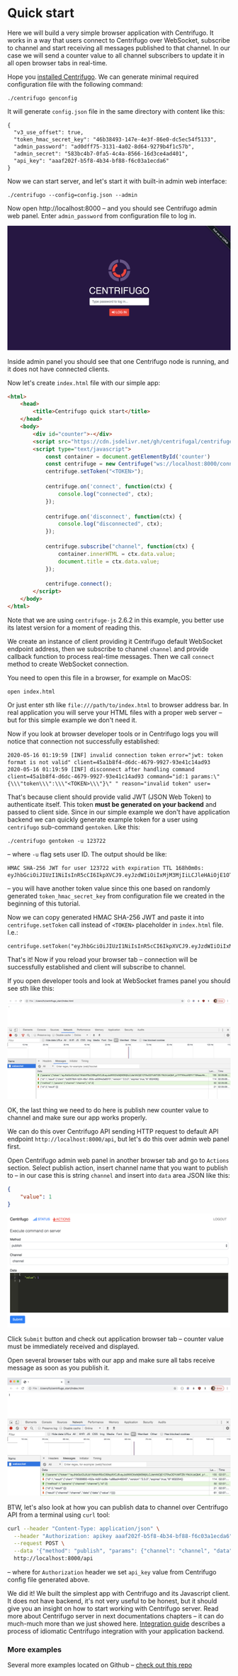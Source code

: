 # Quick start

Here we will build a very simple browser application with Centrifugo. It works in a way that users connect to Centrifugo over WebSocket, subscribe to channel and start receiving all messages published to that channel. In our case we will send a counter value to all channel subscribers to update it in all open browser tabs in real-time.

Hope you [installed Centrifugo](install.md). We can generate minimal required configuration file with the following command:

```
./centrifugo genconfig
```

It will generate `config.json` file in the same directory with content like this:

```
{
  "v3_use_offset": true,
  "token_hmac_secret_key": "46b38493-147e-4e3f-86e0-dc5ec54f5133",
  "admin_password": "ad0dff75-3131-4a02-8d64-9279b4f1c57b",
  "admin_secret": "583bc4b7-0fa5-4c4a-8566-16d3ce4ad401",
  "api_key": "aaaf202f-b5f8-4b34-bf88-f6c03a1ecda6"
}
```

Now we can start server, and let's start it with built-in admin web interface:

```
./centrifugo --config=config.json --admin
```

Now open http://localhost:8000 – and you should see Centrifugo admin web panel. Enter `admin_password` from configuration file to log in.

![Admin web panel](images/quick_start_admin.png)

Inside admin panel you should see that one Centrifugo node is running, and it does not have connected clients.

Now let's create `index.html` file with our simple app:

```html
<html>
    <head>
        <title>Centrifugo quick start</title>
    </head>
    <body>
        <div id="counter">-</div>
        <script src="https://cdn.jsdelivr.net/gh/centrifugal/centrifuge-js@2.6.2/dist/centrifuge.min.js"></script>
        <script type="text/javascript">
            const container = document.getElementById('counter')
            const centrifuge = new Centrifuge("ws://localhost:8000/connection/websocket");
            centrifuge.setToken("<TOKEN>");
            
            centrifuge.on('connect', function(ctx) {
                console.log("connected", ctx);
            });

            centrifuge.on('disconnect', function(ctx) {
                console.log("disconnected", ctx);
            });

            centrifuge.subscribe("channel", function(ctx) {
                container.innerHTML = ctx.data.value;
                document.title = ctx.data.value;
            });

            centrifuge.connect();
        </script>
    </body>
</html>
```

Note that we are using `centrifuge-js` 2.6.2 in this example, you better use its latest version for a moment of reading this.

We create an instance of client providing it Centrifugo default WebSocket endpoint address, then we subscribe to channel `channel` and provide callback function to process real-time messages. Then we call `connect` method to create WebSocket connection. 

You need to open this file in a browser, for example on MacOS:

```
open index.html
```

Or just enter sth like `file:///path/to/index.html` to browser address bar. In real application you will serve your HTML files with a proper web server – but for this simple example we don't need it.

Now if you look at browser developer tools or in Centrifugo logs you will notice that connection not successfully established:

```
2020-05-16 01:19:59 [INF] invalid connection token error="jwt: token format is not valid" client=45a1b8f4-d6dc-4679-9927-93e41c14ad93
2020-05-16 01:19:59 [INF] disconnect after handling command client=45a1b8f4-d6dc-4679-9927-93e41c14ad93 command="id:1 params:\"{\\\"token\\\":\\\"<TOKEN>\\\"}\" " reason="invalid token" user=
```

That's because client should provide valid JWT (JSON Web Token) to authenticate itself. This token **must be generated on your backend** and passed to client side. Since in our simple example we don't have application backend we can quickly generate example token for a user using `centrifugo` sub-command `gentoken`. Like this:

```
./centrifugo gentoken -u 123722
```

– where `-u` flag sets user ID. The output should be like:

```
HMAC SHA-256 JWT for user 123722 with expiration TTL 168h0m0s:
eyJhbGciOiJIUzI1NiIsInR5cCI6IkpXVCJ9.eyJzdWIiOiIxMjM3MjIiLCJleHAiOjE1OTAxODYzMTZ9.YMJVJsQbK_p1fYFWkcoKBYr718AeavAk3MAYvxcMk0M
```

– you will have another token value since this one based on randomly generated `token_hmac_secret_key` from configuration file we created in the beginning of this tutorial.

Now we can copy generated HMAC SHA-256 JWT and paste it into `centrifuge.setToken` call instead of `<TOKEN>` placeholder in `index.html` file. I.e.:

```
centrifuge.setToken("eyJhbGciOiJIUzI1NiIsInR5cCI6IkpXVCJ9.eyJzdWIiOiIxMjM3MjIiLCJleHAiOjE1OTAxODYzMTZ9.YMJVJsQbK_p1fYFWkcoKBYr718AeavAk3MAYvxcMk0M");
```

That's it! Now if you reload your browser tab – connection will be successfully established and client will subscribe to channel.

If you open developer tools and look at WebSocket frames panel you should see sth like this:

![Connected](images/quick_start_connected.png)

OK, the last thing we need to do here is publish new counter value to channel and make sure our app works properly.

We can do this over Centrifugo API sending HTTP request to default API endpoint `http://localhost:8000/api`, but let's do this over admin web panel first.

Open Centrifugo admin web panel in another browser tab and go to `Actions` section. Select publish action, insert channel name that you want to publish to – in our case this is string `channel` and insert into `data` area JSON like this:

```json
{
    "value": 1
}
```

![Admin publish](images/quick_start_publish.png)

Click `Submit` button and check out application browser tab – counter value must be immediately received and displayed.

Open several browser tabs with our app and make sure all tabs receive message as soon as you publish it.

![Message received](images/quick_start_message.png)

BTW, let's also look at how you can publish data to channel over Centrifugo API from a terminal using `curl` tool:

```bash
curl --header "Content-Type: application/json" \
  --header "Authorization: apikey aaaf202f-b5f8-4b34-bf88-f6c03a1ecda6" \
  --request POST \
  --data '{"method": "publish", "params": {"channel": "channel", "data": {"value": 2}}}' \
  http://localhost:8000/api
```

– where for `Authorization` header we set `api_key` value from Centrifugo config file generated above.

We did it! We built the simplest app with Centrifugo and its Javascript client. It does not have backend, it's not very useful to be honest, but it should give you an insight on how to start working with Centrifugo server. Read more about Centrifugo server in next documentations chapters – it can do much-much more than we just showed here. [Integration guide](guide.md) describes a process of idiomatic Centrifugo integration with your application backend.

### More examples

Several more examples located on Github – [check out this repo](https://github.com/centrifugal/examples)

